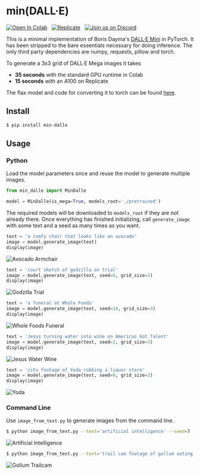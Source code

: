 # min(DALL·E)

[![Open In Colab](https://colab.research.google.com/assets/colab-badge.svg)](https://colab.research.google.com/github/kuprel/min-dalle/blob/main/min_dalle.ipynb)
&nbsp;
[![Replicate](https://replicate.com/kuprel/min-dalle/badge)](https://replicate.com/kuprel/min-dalle)
&nbsp;
[![Join us on Discord](https://img.shields.io/discord/823813159592001537?color=5865F2&logo=discord&logoColor=white)](https://discord.gg/xBPBXfcFHd)

This is a minimal implementation of Boris Dayma's [DALL·E Mini](https://github.com/borisdayma/dalle-mini) in PyTorch.  It has been stripped to the bare essentials necessary for doing inference.  The only third party dependencies are numpy, requests, pillow and torch.

To generate a 3x3 grid of DALL·E Mega images it takes
- **35 seconds** with the standard GPU runtime in Colab
- **15 seconds** with an A100 on Replicate

The flax model and code for converting it to torch can be found [here](https://github.com/kuprel/min-dalle-flax).

## Install

```bash
$ pip install min-dalle
```  

## Usage

### Python

Load the model parameters once and reuse the model to generate multiple images.

```python
from min_dalle import MinDalle

model = MinDalle(is_mega=True, models_root='./pretrained')
```

The required models will be downloaded to `models_root` if they are not already there.  Once everything has finished initializing, call `generate_image` with some text and a seed as many times as you want.

```python
text = 'a comfy chair that looks like an avocado'
image = model.generate_image(text)
display(image)
```
![Avocado Armchair](https://github.com/kuprel/min-dalle/raw/main/examples/avocado_armchair.png)

```python
text = 'court sketch of godzilla on trial'
image = model.generate_image(text, seed=6, grid_size=3)
display(image)
```
![Godzilla Trial](https://github.com/kuprel/min-dalle/raw/main/examples/godzilla_trial.png)

```python
text = 'a funeral at Whole Foods'
image = model.generate_image(text, seed=10, grid_size=3)
display(image)
```
![Whole Foods Funeral](https://github.com/kuprel/min-dalle/raw/main/examples/funeral.png)

```python
text = 'Jesus turning water into wine on Americas Got Talent'
image = model.generate_image(text, seed=2, grid_size=3)
display(image)
```
![Jesus Water Wine](https://github.com/kuprel/min-dalle/raw/main/examples/jesus.png)

```python
text = 'cctv footage of Yoda robbing a liquor store'
image = model.generate_image(text, seed=0, grid_size=3)
display(image)
```
![Yoda](https://github.com/kuprel/min-dalle/raw/main/examples/yoda.png)


### Command Line

Use `image_from_text.py` to generate images from the command line.

```bash
$ python image_from_text.py --text='artificial intelligence' --seed=7
```
![Artificial Intelligence](https://github.com/kuprel/min-dalle/raw/main/examples/artificial_intelligence.png)

```bash
$ python image_from_text.py --text='trail cam footage of gollum eating watermelon' --mega --seed=1 --grid-size=3
```
![Gollum Trailcam](https://github.com/kuprel/min-dalle/raw/main/examples/gollum_trailcam.png)
